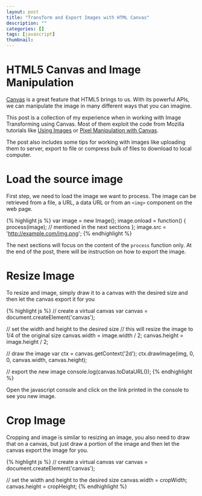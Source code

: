 ```yaml
---
layout: post
title: "Transform and Export Images with HTML Canvas"
description: ""
categories: []
tags: [javascript]
thumbnail: 
---
```



# HTML5 Canvas and Image Manipulation

[Canvas](https://developer.mozilla.org/en-US/docs/Web/API/Canvas_API) is a great
feature that HTML5 brings to us. With its powerful APIs, we can manipulate
the image in many different ways that you can imagine.

This post is a
collection of my experience when in working with Image Transforming using
Canvas. Most of them exploit the code from Mozilla tutorials like
[Using Images](https://developer.mozilla.org/en-US/docs/Web/API/Canvas_API/Tutorial/Using_images)
or
[Pixel Manipulation with Canvas](https://developer.mozilla.org/en-US/docs/Web/API/Canvas_API/Tutorial/Pixel_manipulation_with_canvas).

The post also includes some tips for working with images like uploading them to
server, export to file or compress bulk of files to download to local computer.

# Load the source image

First step, we need to load the image we want to process. The image can be
retrieved from a file, a URL, a data URL or from an `<img>` component on the web
page.

{% highlight js %}
var image = new Image();
image.onload = function() {
  process(image); // mentioned in the next sections
};
image.src = 'http://example.com/img.png';
{% endhighlight %}

The next sections will focus on the content of the `process` function only. At
the end of the post, there will be instruction on how to export the image.

# Resize Image

To resize and image, simply draw it to a canvas with the desired size and then
let the canvas export it for you

{% highlight js %}
// create a virtual canvas
var canvas = document.createElement('canvas');

// set the width and height to the desired size
// this will resize the image to 1/4 of the original size
canvas.width = image.width / 2;
canvas.height = image.height / 2;

// draw the image
var ctx = canvas.getContext('2d');
ctx.drawImage(img, 0, 0, canvas.width, canvas.height);

// export the new image
console.log(canvas.toDataURL());
{% endhighlight %}

Open the javascript console and click on the link printed in the console to see
you new image.

# Crop Image

Cropping and image is similar to resizing an image, you also need to draw that
on a canvas, but just draw a portion of the image and then let the canvas export
the image for you.

{% highlight js %}
// create a virtual canvas
var canvas = document.createElement('canvas');

// set the width and height to the desired size
canvas.width = cropWidth;
canvas.height = cropHeight;
{% endhighlight %}

